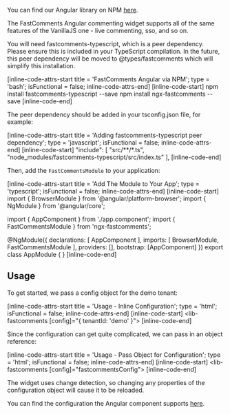 You can find our Angular library on NPM <a href="https://www.npmjs.com/package/ngx-fastcomments" target="_blank">here</a>.

The FastComments Angular commenting widget supports all of the same features of the VanillaJS one - live commenting, sso, and so on.

You will need fastcomments-typescript, which is a peer dependency. Please ensure this is included in your TypeScript compilation.
In the future, this peer dependency will be moved to @types/fastcomments which will simplify this installation.

[inline-code-attrs-start title = 'FastComments Angular via NPM'; type = 'bash'; isFunctional = false; inline-code-attrs-end]
[inline-code-start]
  npm install fastcomments-typescript --save
  npm install ngx-fastcomments --save
[inline-code-end]

The peer dependency should be added in your tsconfig.json file, for example:

[inline-code-attrs-start title = 'Adding fastcomments-typescript peer dependency'; type = 'javascript'; isFunctional = false; inline-code-attrs-end]
[inline-code-start]
"include": [
  "src/**/*.ts",
  "node_modules/fastcomments-typescript/src/index.ts"
],
[inline-code-end]

Then, add the `FastCommentsModule` to your application:

[inline-code-attrs-start title = 'Add The Module to Your App'; type = 'typescript'; isFunctional = false; inline-code-attrs-end]
[inline-code-start]
import { BrowserModule } from '@angular/platform-browser';
import { NgModule } from '@angular/core';

import { AppComponent } from './app.component';
import { FastCommentsModule } from 'ngx-fastcomments';

@NgModule({
  declarations: [
    AppComponent
  ],
  imports: [
    BrowserModule,
    FastCommentsModule
  ],
  providers: [],
  bootstrap: [AppComponent]
})
export class AppModule { }
[inline-code-end]

## Usage

To get started, we pass a config object for the demo tenant:

[inline-code-attrs-start title = 'Usage - Inline Configuration'; type = 'html'; isFunctional = false; inline-code-attrs-end]
[inline-code-start]
<lib-fastcomments [config]="{ tenantId: 'demo' }"></lib-fastcomments>
[inline-code-end]

Since the configuration can get quite complicated, we can pass in an object reference:

[inline-code-attrs-start title = 'Usage - Pass Object for Configuration'; type = 'html'; isFunctional = false; inline-code-attrs-end]
[inline-code-start]
<lib-fastcomments [config]="fastcommentsConfig"></lib-fastcomments>
[inline-code-end]

The widget uses change detection, so changing any properties of the configuration object will cause it to be reloaded.

You can find the configuration the Angular component supports <a href="https://github.com/FastComments/fastcomments-typescript/blob/main/src/fast-comments-comment-widget-config.ts" target="_blank">here</a>.
